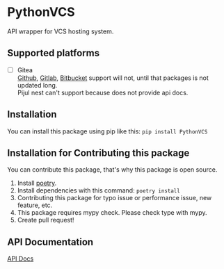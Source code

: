 # PythonVCS

API wrapper for VCS hosting system.

## Supported platforms

- [ ] Gitea  
[Github](https://github.com/sigmavirus24/github3.py), [Gitlab](https://github.com/python-gitlab/python-gitlab), [Bitbucket](https://github.com/atlassian-api/atlassian-python-api) support will not, until that packages is not updated long.  
Pijul nest can't support because does not provide api docs.

## Installation

You can install this package using pip like this: ```pip install PythonVCS```

## Installation for Contributing this package

You can contribute this package, that's why this package is open source.

1. Install [poetry](https://github.com/python-poetry/poetry).
2. Install dependencies with this command: ```poetry install```
3. Contributing this package for typo issue or performance issue, new feature, etc.
4. This package requires mypy check. Please check type with mypy.
5. Create pull request!

## API Documentation

[API Docs](/docs.md)
